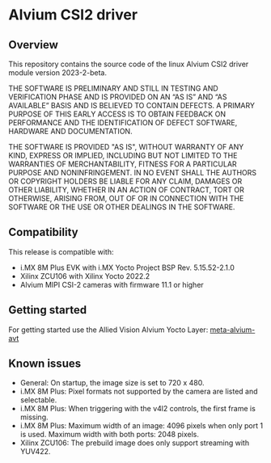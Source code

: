 # Alvium CSI2 driver

## Overview
This repository contains the source code of the linux Alvium CSI2 driver module version 2023-2-beta. 

THE SOFTWARE IS PRELIMINARY AND STILL IN TESTING AND VERIFICATION PHASE AND IS PROVIDED ON AN “AS IS” AND “AS AVAILABLE” BASIS AND IS BELIEVED TO CONTAIN DEFECTS. A PRIMARY PURPOSE OF THIS EARLY ACCESS IS TO OBTAIN FEEDBACK ON PERFORMANCE AND THE IDENTIFICATION OF DEFECT SOFTWARE, HARDWARE AND DOCUMENTATION.

THE SOFTWARE IS PROVIDED "AS IS", WITHOUT WARRANTY OF ANY KIND, EXPRESS OR IMPLIED, INCLUDING BUT NOT LIMITED TO THE WARRANTIES OF MERCHANTABILITY, FITNESS FOR A PARTICULAR PURPOSE AND NONINFRINGEMENT. IN NO EVENT SHALL THE AUTHORS OR COPYRIGHT HOLDERS BE LIABLE FOR ANY CLAIM, DAMAGES OR OTHER LIABILITY, WHETHER IN AN ACTION OF CONTRACT, TORT OR OTHERWISE, ARISING FROM, OUT OF OR IN CONNECTION WITH THE SOFTWARE OR THE USE OR OTHER DEALINGS IN THE SOFTWARE.

## Compatibility
This release is compatible with:
- i.MX 8M Plus EVK with i.MX Yocto Project BSP Rev. 5.15.52-2.1.0
- Xilinx ZCU106 with Xilinx Yocto 2022.2
- Alvium MIPI CSI-2 cameras with firmware 11.1 or higher

## Getting started

For getting started use the Allied Vision Alvium Yocto Layer: [meta-alvium-avt](https://github.com/alliedvision/meta-alvium-avt)

## Known issues
-  General: On startup, the image size is set to 720 x 480.
-  i.MX 8M Plus: Pixel formats not supported by the camera are listed and selectable.
-  i.MX 8M Plus: When triggering with the v4l2 controls, the first frame is missing.
-  i.MX 8M Plus: Maximum width of an image: 4096 pixels when only port 1 is used. Maximum width with both ports: 2048 pixels.
-  Xilinx ZCU106: The prebuild image does only support streaming with YUV422.